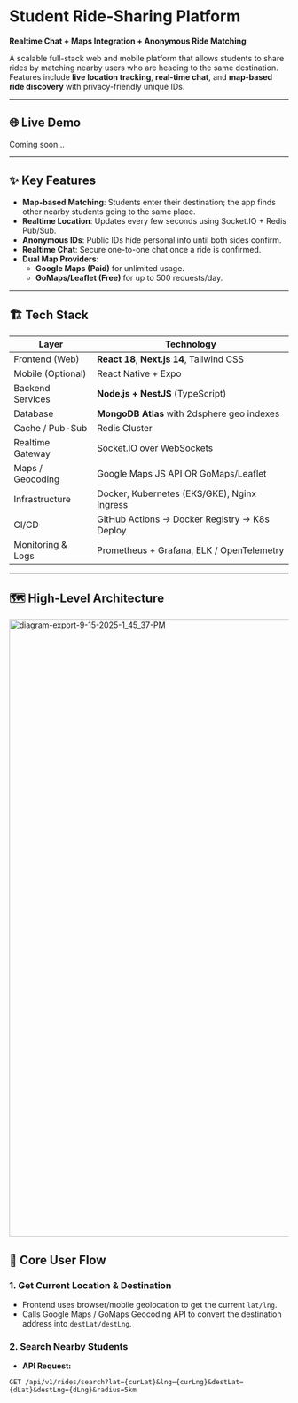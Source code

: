 # Student Ride-Sharing Platform  
**Realtime Chat + Maps Integration + Anonymous Ride Matching**

A scalable full-stack web and mobile platform that allows students to share rides by matching nearby users who are heading to the same destination.  
Features include **live location tracking**, **real-time chat**, and **map-based ride discovery** with privacy-friendly unique IDs.

---

## 🌐 Live Demo
Coming soon…

---

## ✨ Key Features
- **Map-based Matching**: Students enter their destination; the app finds other nearby students going to the same place.
- **Realtime Location**: Updates every few seconds using Socket.IO + Redis Pub/Sub.
- **Anonymous IDs**: Public IDs hide personal info until both sides confirm.
- **Realtime Chat**: Secure one-to-one chat once a ride is confirmed.
- **Dual Map Providers**:  
  - **Google Maps (Paid)** for unlimited usage.  
  - **GoMaps/Leaflet (Free)** for up to 500 requests/day.

---


## 🏗️ Tech Stack

| Layer                  | Technology                                      |
|------------------------|--------------------------------------------------|
| Frontend (Web)         | **React 18**, **Next.js 14**, Tailwind CSS       |
| Mobile (Optional)      | React Native + Expo                              |
| Backend Services       | **Node.js + NestJS** (TypeScript)                |
| Database               | **MongoDB Atlas** with 2dsphere geo indexes      |
| Cache / Pub-Sub        | Redis Cluster                                    |
| Realtime Gateway       | Socket.IO over WebSockets                        |
| Maps / Geocoding       | Google Maps JS API OR GoMaps/Leaflet             |
| Infrastructure         | Docker, Kubernetes (EKS/GKE), Nginx Ingress      |
| CI/CD                  | GitHub Actions → Docker Registry → K8s Deploy    |
| Monitoring & Logs      | Prometheus + Grafana, ELK / OpenTelemetry        |

---

## 🗺️ High-Level Architecture
<img width="2310" height="1111" alt="diagram-export-9-15-2025-1_45_37-PM" src="https://github.com/user-attachments/assets/5f08be05-43a6-4523-979c-6a0cc2408e34" />


## 🔄 Core User Flow

### 1. Get Current Location & Destination
- Frontend uses browser/mobile geolocation to get the current `lat/lng`.
- Calls Google Maps / GoMaps Geocoding API to convert the destination address into `destLat/destLng`.

### 2. Search Nearby Students
- **API Request:**
```http
GET /api/v1/rides/search?lat={curLat}&lng={curLng}&destLat={dLat}&destLng={dLng}&radius=5km
